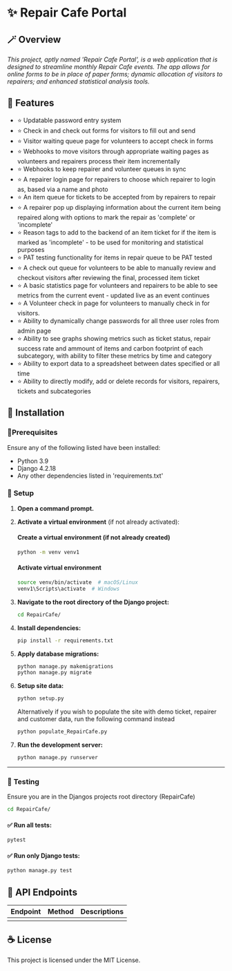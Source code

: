 # ✨ Repair Cafe Portal

## 🪄 Overview
_This project, aptly named 'Repair Cafe Portal', is a web application that is designed to streamline monthly Repair Cafe events. The app allows for online forms to be in place of paper forms; dynamic allocation of visitors to repairers; and enhanced statistical analysis tools._

## 🚀 Features
- ⭐ Updatable password entry system 
- ⭐ Check in and check out forms for visitors to fill out and send
- ⭐ Visitor waiting queue page for volunteers to accept check in forms
- ⭐ Webhooks to move visitors through appropriate waiting pages as volunteers and repairers process their item incrementally
- ⭐ Webhooks to keep repairer and volunteer queues in sync
- ⭐ A repairer login page for repairers to choose which repairer to login as,
 based via a name and photo
- ⭐ An item queue for tickets to be accepted from by repairers to repair
- ⭐ A repairer pop up displaying information about the current item being repaired along with options to mark the repair as 'complete' or 'incomplete'
- ⭐ Reason tags to add to the backend of an item ticket for if the item is marked as 'incomplete' - to be used for monitoring and statistical purposes
- ⭐ PAT testing functionality for items in repair queue to be PAT tested 
- ⭐ A check out queue for volunteers to be able to manually review and checkout visitors after reviewing the final, processed item ticket
- ⭐ A basic statistics page for volunteers and repairers to be able to see metrics from the current event - updated live as an event continues
- ⭐ A Volunteer check in page for volunteers to manually check in for visitors.
- ⭐ Ability to dynamically change passwords for all three user roles from admin page
- ⭐ Ability to see graphs showing metrics such as ticket status, repair success rate and ammount of items and carbon footprint of each subcategory, with ability to filter these metrics by time and category
- ⭐ Ability to export data to a spreadsheet between dates specified or all time
- ⭐ Ability to directly modify, add or delete records for visitors, repairers, tickets and subcategories

## 🎢 Installation
### 🔻Prerequisites
Ensure any of the following listed have been installed:
- Python 3.9
- Django 4.2.18
- Any other dependencies listed in 'requirements.txt'

### 🔻 **Setup**  
1. **Open a command prompt.**  
2. **Activate a virtual environment** (if not already activated):    

    #### Create a virtual environment (if not already created) 
    ```sh
    python -m venv venv1
    ```
    #### Activate virtual environment
    ```sh
    source venv/bin/activate  # macOS/Linux
    venv1\Scripts\activate  # Windows
    ```
3. **Navigate to the root directory of the Django project:**  
   ```sh
   cd RepairCafe/
   ```
4. **Install dependencies:**  
   ```sh
   pip install -r requirements.txt
   ```
5. **Apply database migrations:**  
   ```sh
   python manage.py makemigrations
   python manage.py migrate
   ```
6. **Setup site data:**  
   ```sh
   python setup.py
   ```
   Alternatively if you wish to populate the site with demo ticket, repairer and customer data, run the following command instead 
   ```sh
   python populate_RepairCafe.py
   ```
7. **Run the development server:**  
   ```sh
   python manage.py runserver
   ```

---

### 🔻 **Testing**  
Ensure you are in the Djangos projects root directory (RepairCafe)
```sh
cd RepairCafe/
```
#### ✅ Run all tests:  
```sh
pytest
```
#### ✅ Run only Django tests:  
```sh
python manage.py test
```
## 🫧 API Endpoints
| Endpoint |  Method  |Descriptions|
|----------|----------|------------|
|          |          |            |


## ☕ License 
This project is licensed under the MIT License.



